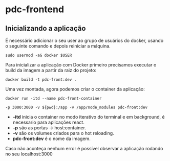 # pdc-frontend

## Inicializando a aplicação

<p>É necessário adicionar o seu user ao grupo de usuários do docker, usando o seguinte comando e depois reiniciar a máquina.</p>

<code>sudo usermod -aG docker $USER</code>

<p>Para inicializar a aplicação com Docker primeiro precisamos executar o build da imagem a partir da raiz do projeto:</p>

<code>docker build -t pdc-front:dev .</code>

<p>Uma vez montada, agora podemos criar o container da aplicação:</p>

<code>docker run -itd --name pdc-front-container \
    -p 3000:3000
    -v ${pwd}:/app
    -v /app/node_modules
    pdc-front:dev
</code>

- <b>-itd</b> inicia o container no modo iterativo do terminal e em background, é necessario para aplicações react.
- <b>-p</b> são as portas -> host:container.
- <b>-v</b> são os volumes criados para o hot reloading.
- <b>pdc-front:dev</b> é o nome da imagem.

<p>Caso não aconteça nenhum error é possível observar a aplicação rodando no seu localhost:3000</p>

